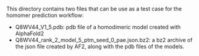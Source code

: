 This directory contains two files that can be use as a test case for the homomer prediction workflow:
- Q8WV44_V1_5.pdb: pdb file of a homodimeric model created with AlphaFold2
- Q8WV44_rank_2_model_5_ptm_seed_0_pae.json.bz2: a bz2 archive of the json file created by AF2, along with the pdb files of the models.
